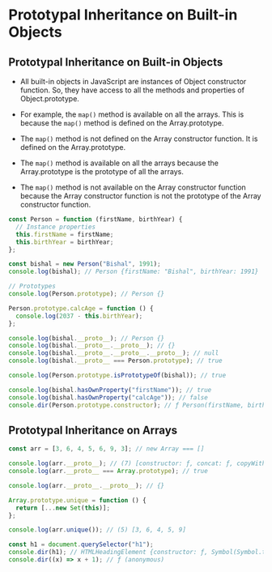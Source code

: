 # Prototypal Inheritance on Built-in Objects

## Prototypal Inheritance on Built-in Objects

- All built-in objects in JavaScript are instances of Object constructor function. So, they have access to all the methods and properties of Object.prototype.

- For example, the `map()` method is available on all the arrays. This is because the `map()` method is defined on the Array.prototype.

- The `map()` method is not defined on the Array constructor function. It is defined on the Array.prototype.

- The `map()` method is available on all the arrays because the Array.prototype is the prototype of all the arrays.

- The `map()` method is not available on the Array constructor function because the Array constructor function is not the prototype of the Array constructor function.

```js
const Person = function (firstName, birthYear) {
  // Instance properties
  this.firstName = firstName;
  this.birthYear = birthYear;
};

const bishal = new Person("Bishal", 1991);
console.log(bishal); // Person {firstName: "Bishal", birthYear: 1991}

// Prototypes
console.log(Person.prototype); // Person {}

Person.prototype.calcAge = function () {
  console.log(2037 - this.birthYear);
};

console.log(bishal.__proto__); // Person {}
console.log(bishal.__proto__.__proto__); // {}
console.log(bishal.__proto__.__proto__.__proto__); // null
console.log(bishal.__proto__ === Person.prototype); // true

console.log(Person.prototype.isPrototypeOf(bishal)); // true

console.log(bishal.hasOwnProperty("firstName")); // true
console.log(bishal.hasOwnProperty("calcAge")); // false
console.dir(Person.prototype.constructor); // ƒ Person(firstName, birthYear)
```

## Prototypal Inheritance on Arrays

```js
const arr = [3, 6, 4, 5, 6, 9, 3]; // new Array === []

console.log(arr.__proto__); // (7) [constructor: ƒ, concat: ƒ, copyWithin: ƒ, fill: ƒ, …]
console.log(arr.__proto__ === Array.prototype); // true

console.log(arr.__proto__.__proto__); // {}

Array.prototype.unique = function () {
  return [...new Set(this)];
};

console.log(arr.unique()); // (5) [3, 6, 4, 5, 9]

const h1 = document.querySelector("h1");
console.dir(h1); // HTMLHeadingElement {constructor: ƒ, Symbol(Symbol.toStringTag): "HTMLHeadingElement", accessKey: "", …}
console.dir((x) => x + 1); // ƒ (anonymous)
```
